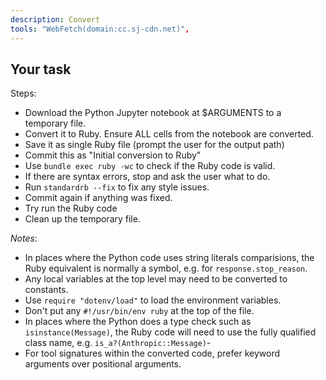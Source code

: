 ```yaml
---
description: Convert
tools: "WebFetch(domain:cc.sj-cdn.net)",
---
```


## Your task

Steps:
- Download the Python Jupyter notebook at $ARGUMENTS to a temporary file.
- Convert it to Ruby. Ensure ALL cells from the notebook are converted.
- Save it as single Ruby file (prompt the user for the output path)
- Commit this as "Initial conversion to Ruby"
- Use `bundle exec ruby -wc` to check if the Ruby code is valid.
- If there are syntax errors, stop and ask the user what to do.
- Run `standardrb --fix` to fix any style issues.
- Commit again if anything was fixed.
- Try run the Ruby code
- Clean up the temporary file.

*Notes*:
- In places where the Python code uses string literals comparisions, the Ruby equivalent is normally a symbol, e.g. for `response.stop_reason`.
- Any local variables at the top level may need to be converted to constants.
- Use `require "dotenv/load"` to load the environment variables.
- Don't put any `#!/usr/bin/env ruby` at the top of the file.
- In places where the Python does a type check such as `isinstance(Message)`, the Ruby code will need to use the fully qualified class name, e.g. `is_a?(Anthropic::Message)`-
- For tool signatures within the converted code, prefer keyword arguments over positional arguments.
